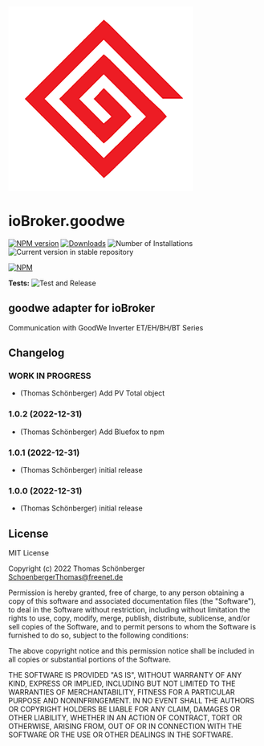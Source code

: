![Logo](admin/goodwe.png)
# ioBroker.goodwe

[![NPM version](https://img.shields.io/npm/v/iobroker.goodwe.svg)](https://www.npmjs.com/package/iobroker.goodwe)
[![Downloads](https://img.shields.io/npm/dm/iobroker.goodwe.svg)](https://www.npmjs.com/package/iobroker.goodwe)
![Number of Installations](https://iobroker.live/badges/goodwe-installed.svg)
![Current version in stable repository](https://iobroker.live/badges/goodwe-stable.svg)

[![NPM](https://nodei.co/npm/iobroker.goodwe.png?downloads=true)](https://nodei.co/npm/iobroker.goodwe/)

**Tests:** ![Test and Release](https://github.com/FossyTom/ioBroker.goodwe/workflows/Test%20and%20Release/badge.svg)

## goodwe adapter for ioBroker

Communication with GoodWe Inverter ET/EH/BH/BT Series



## Changelog
<!--
	Placeholder for the next version (at the beginning of the line):
	### **WORK IN PROGRESS**
-->

### **WORK IN PROGRESS**

* (Thomas Schönberger) Add PV Total object

### 1.0.2 (2022-12-31)

* (Thomas Schönberger) Add Bluefox to npm

### 1.0.1 (2022-12-31)
* (Thomas Schönberger) initial release

### 1.0.0 (2022-12-31)
* (Thomas Schönberger) initial release

## License
MIT License

Copyright (c) 2022 Thomas Schönberger <SchoenbergerThomas@freenet.de>

Permission is hereby granted, free of charge, to any person obtaining a copy
of this software and associated documentation files (the "Software"), to deal
in the Software without restriction, including without limitation the rights
to use, copy, modify, merge, publish, distribute, sublicense, and/or sell
copies of the Software, and to permit persons to whom the Software is
furnished to do so, subject to the following conditions:

The above copyright notice and this permission notice shall be included in all
copies or substantial portions of the Software.

THE SOFTWARE IS PROVIDED "AS IS", WITHOUT WARRANTY OF ANY KIND, EXPRESS OR
IMPLIED, INCLUDING BUT NOT LIMITED TO THE WARRANTIES OF MERCHANTABILITY,
FITNESS FOR A PARTICULAR PURPOSE AND NONINFRINGEMENT. IN NO EVENT SHALL THE
AUTHORS OR COPYRIGHT HOLDERS BE LIABLE FOR ANY CLAIM, DAMAGES OR OTHER
LIABILITY, WHETHER IN AN ACTION OF CONTRACT, TORT OR OTHERWISE, ARISING FROM,
OUT OF OR IN CONNECTION WITH THE SOFTWARE OR THE USE OR OTHER DEALINGS IN THE
SOFTWARE.